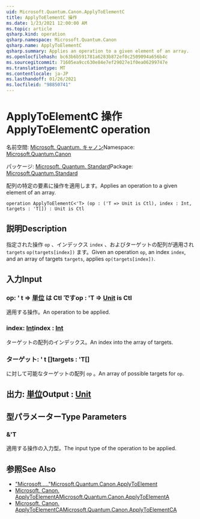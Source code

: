 ```yaml
---
uid: Microsoft.Quantum.Canon.ApplyToElementC
title: ApplyToElementC 操作
ms.date: 1/23/2021 12:00:00 AM
ms.topic: article
qsharp.kind: operation
qsharp.namespace: Microsoft.Quantum.Canon
qsharp.name: ApplyToElementC
qsharp.summary: Applies an operation to a given element of an array.
ms.openlocfilehash: bc63b6b591781a6283b872ef0c2509094a656b4c
ms.sourcegitcommit: 71605ea9cc630e84e7ef29027e1f0ea06299747e
ms.translationtype: MT
ms.contentlocale: ja-JP
ms.lasthandoff: 01/26/2021
ms.locfileid: "98850741"
---
```

# <a name="applytoelementc-operation"></a><span data-ttu-id="e1fa9-102">ApplyToElementC 操作</span><span class="sxs-lookup"><span data-stu-id="e1fa9-102">ApplyToElementC operation</span></span>

<span data-ttu-id="e1fa9-103">名前空間: [Microsoft. Quantum. キャノン](xref:Microsoft.Quantum.Canon)</span><span class="sxs-lookup"><span data-stu-id="e1fa9-103">Namespace: [Microsoft.Quantum.Canon](xref:Microsoft.Quantum.Canon)</span></span>

<span data-ttu-id="e1fa9-104">パッケージ: [Microsoft. Quantum. Standard](https://nuget.org/packages/Microsoft.Quantum.Standard)</span><span class="sxs-lookup"><span data-stu-id="e1fa9-104">Package: [Microsoft.Quantum.Standard](https://nuget.org/packages/Microsoft.Quantum.Standard)</span></span>


<span data-ttu-id="e1fa9-105">配列の特定の要素に操作を適用します。</span><span class="sxs-lookup"><span data-stu-id="e1fa9-105">Applies an operation to a given element of an array.</span></span>

```qsharp
operation ApplyToElementC<'T> (op : ('T => Unit is Ctl), index : Int, targets : 'T[]) : Unit is Ctl
```


## <a name="description"></a><span data-ttu-id="e1fa9-106">説明</span><span class="sxs-lookup"><span data-stu-id="e1fa9-106">Description</span></span>

<span data-ttu-id="e1fa9-107">指定された操作 `op` 、インデックス `index` 、およびターゲットの配列が適用され `targets` `op(targets[index])` ます。</span><span class="sxs-lookup"><span data-stu-id="e1fa9-107">Given an operation `op`, an index `index`, and an array of targets `targets`, applies `op(targets[index])`.</span></span>

## <a name="input"></a><span data-ttu-id="e1fa9-108">入力</span><span class="sxs-lookup"><span data-stu-id="e1fa9-108">Input</span></span>

### <a name="op--t--unit--is-ctl"></a><span data-ttu-id="e1fa9-109">op: ' t => [単位](xref:microsoft.quantum.lang-ref.unit)  は Ctl です</span><span class="sxs-lookup"><span data-stu-id="e1fa9-109">op : 'T => [Unit](xref:microsoft.quantum.lang-ref.unit)  is Ctl</span></span>

<span data-ttu-id="e1fa9-110">適用する操作。</span><span class="sxs-lookup"><span data-stu-id="e1fa9-110">An operation to be applied.</span></span>


### <a name="index--int"></a><span data-ttu-id="e1fa9-111">index: [Int](xref:microsoft.quantum.lang-ref.int)</span><span class="sxs-lookup"><span data-stu-id="e1fa9-111">index : [Int](xref:microsoft.quantum.lang-ref.int)</span></span>

<span data-ttu-id="e1fa9-112">ターゲットの配列のインデックス。</span><span class="sxs-lookup"><span data-stu-id="e1fa9-112">An index into the array of targets.</span></span>


### <a name="targets--t"></a><span data-ttu-id="e1fa9-113">ターゲット: ' t []</span><span class="sxs-lookup"><span data-stu-id="e1fa9-113">targets : 'T[]</span></span>

<span data-ttu-id="e1fa9-114">に対して可能なターゲットの配列 `op` 。</span><span class="sxs-lookup"><span data-stu-id="e1fa9-114">An array of possible targets for `op`.</span></span>



## <a name="output--unit"></a><span data-ttu-id="e1fa9-115">出力: [単位](xref:microsoft.quantum.lang-ref.unit)</span><span class="sxs-lookup"><span data-stu-id="e1fa9-115">Output : [Unit](xref:microsoft.quantum.lang-ref.unit)</span></span>



## <a name="type-parameters"></a><span data-ttu-id="e1fa9-116">型パラメーター</span><span class="sxs-lookup"><span data-stu-id="e1fa9-116">Type Parameters</span></span>

### <a name="t"></a><span data-ttu-id="e1fa9-117">&</span><span class="sxs-lookup"><span data-stu-id="e1fa9-117">'T</span></span>

<span data-ttu-id="e1fa9-118">適用する操作の入力型。</span><span class="sxs-lookup"><span data-stu-id="e1fa9-118">The input type of the operation to be applied.</span></span>

## <a name="see-also"></a><span data-ttu-id="e1fa9-119">参照</span><span class="sxs-lookup"><span data-stu-id="e1fa9-119">See Also</span></span>

- [<span data-ttu-id="e1fa9-120">"Microsoft....."</span><span class="sxs-lookup"><span data-stu-id="e1fa9-120">Microsoft.Quantum.Canon.ApplyToElement</span></span>](xref:Microsoft.Quantum.Canon.ApplyToElement)
- [<span data-ttu-id="e1fa9-121">Microsoft. Canon. ApplyToElementA</span><span class="sxs-lookup"><span data-stu-id="e1fa9-121">Microsoft.Quantum.Canon.ApplyToElementA</span></span>](xref:Microsoft.Quantum.Canon.ApplyToElementA)
- [<span data-ttu-id="e1fa9-122">Microsoft. Canon. ApplyToElementCA</span><span class="sxs-lookup"><span data-stu-id="e1fa9-122">Microsoft.Quantum.Canon.ApplyToElementCA</span></span>](xref:Microsoft.Quantum.Canon.ApplyToElementCA)